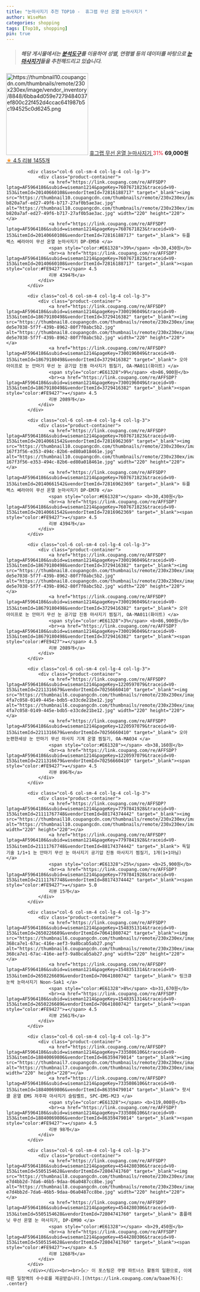 ```yaml
---
title: "눈마사지기 추천 TOP10 -  휴그랩 무선 온열 눈마사지기 "
author: WiseMan
categories: shopping
tags: [Top10, shopping]
pin: true
---
```


> ##### 해당 게시물에서는 [**분석도구**](https://itemscout.io/)를 이용하여 **성별**, **연령별** 등의 데이터를 바탕으로 [**눈마사지기**](https://link.coupang.com/a/baae76)들을 추천해드리고 있습니다.
<div class="container"><div class="row">
            <div class="col-6 col-sm-4 col-lg-4 col-lg-3">
                <div class="product-container">
                    <a href="https://link.coupang.com/re/AFFSDP?lptag=AF5964186&subid=wiseman1214&pageKey=6512121344&traceid=V0-153&itemId=14388318832&vendorItemId=86839579274" target="_blank"><img src="https://thumbnail10.coupangcdn.com/thumbnails/remote/230x230ex/image/vendor_inventory/8848/6bba4d059e7279484037ef800c22f452d4ccac641987b5c194525c0d6245.png" alt="https://thumbnail10.coupangcdn.com/thumbnails/remote/230x230ex/image/vendor_inventory/8848/6bba4d059e7279484037ef800c22f452d4ccac641987b5c194525c0d6245.png" width="220" height="220"></a>
                    <a href="https://link.coupang.com/re/AFFSDP?lptag=AF5964186&subid=wiseman1214&pageKey=6512121344&traceid=V0-153&itemId=14388318832&vendorItemId=86839579274" target="_blank"> 휴그랩 무선 온열 눈마사지기 </a>
                    <span style="color:#E61328">31%</span> <b>69,000원</b>
                    <br><a href="https://link.coupang.com/re/AFFSDP?lptag=AF5964186&subid=wiseman1214&pageKey=6512121344&traceid=V0-153&itemId=14388318832&vendorItemId=86839579274" target="_blank"><span style="color:#FE9427">★</span> 4.5
                    리뷰 1455개</a>
                </div>
            </div>
            
            <div class="col-6 col-sm-4 col-lg-4 col-lg-3">
                <div class="product-container">
                    <a href="https://link.coupang.com/re/AFFSDP?lptag=AF5964186&subid=wiseman1214&pageKey=7607671823&traceid=V0-153&itemId=20140660108&vendorItemId=72816188717" target="_blank"><img src="https://thumbnail10.coupangcdn.com/thumbnails/remote/230x230ex/image/retail/images/376516729107423-b820a7af-ed27-49f6-b717-27af0b5ae3ac.jpg" alt="https://thumbnail10.coupangcdn.com/thumbnails/remote/230x230ex/image/retail/images/376516729107423-b820a7af-ed27-49f6-b717-27af0b5ae3ac.jpg" width="220" height="220"></a>
                    <a href="https://link.coupang.com/re/AFFSDP?lptag=AF5964186&subid=wiseman1214&pageKey=7607671823&traceid=V0-153&itemId=20140660108&vendorItemId=72816188717" target="_blank"> 듀플렉스 쎄라아이 무선 온열 눈마사지기 DP-EM50 </a>
                    <span style="color:#E61328">39%</span> <b>30,430원</b>
                    <br><a href="https://link.coupang.com/re/AFFSDP?lptag=AF5964186&subid=wiseman1214&pageKey=7607671823&traceid=V0-153&itemId=20140660108&vendorItemId=72816188717" target="_blank"><span style="color:#FE9427">★</span> 4.5
                    리뷰 4394개</a>
                </div>
            </div>
            
            <div class="col-6 col-sm-4 col-lg-4 col-lg-3">
                <div class="product-container">
                    <a href="https://link.coupang.com/re/AFFSDP?lptag=AF5964186&subid=wiseman1214&pageKey=7300196049&traceid=V0-153&itemId=18679180498&vendorItemId=3729416382" target="_blank"><img src="https://thumbnail8.coupangcdn.com/thumbnails/remote/230x230ex/image/retail/images/1232258133613120-de5e7038-5f7f-439b-8962-80f7f0abc5b2.jpg" alt="https://thumbnail8.coupangcdn.com/thumbnails/remote/230x230ex/image/retail/images/1232258133613120-de5e7038-5f7f-439b-8962-80f7f0abc5b2.jpg" width="220" height="220"></a>
                    <a href="https://link.coupang.com/re/AFFSDP?lptag=AF5964186&subid=wiseman1214&pageKey=7300196049&traceid=V0-153&itemId=18679180498&vendorItemId=3729416382" target="_blank"> 오아 아이프로 눈 안마기 무선 눈 공기압 진동 마사지기 찜질기, OA-MA011(화이트) </a>
                    <span style="color:#E61328">9%</span> <b>86,900원</b>
                    <br><a href="https://link.coupang.com/re/AFFSDP?lptag=AF5964186&subid=wiseman1214&pageKey=7300196049&traceid=V0-153&itemId=18679180498&vendorItemId=3729416382" target="_blank"><span style="color:#FE9427">★</span> 4.5
                    리뷰 2089개</a>
                </div>
            </div>
            
            <div class="col-6 col-sm-4 col-lg-4 col-lg-3">
                <div class="product-container">
                    <a href="https://link.coupang.com/re/AFFSDP?lptag=AF5964186&subid=wiseman1214&pageKey=7607671823&traceid=V0-153&itemId=20140661542&vendorItemId=72816962369" target="_blank"><img src="https://thumbnail10.coupangcdn.com/thumbnails/remote/230x230ex/image/retail/images/9082854347669013-167f3f56-e353-494c-82b6-ed80a018461e.jpg" alt="https://thumbnail10.coupangcdn.com/thumbnails/remote/230x230ex/image/retail/images/9082854347669013-167f3f56-e353-494c-82b6-ed80a018461e.jpg" width="220" height="220"></a>
                    <a href="https://link.coupang.com/re/AFFSDP?lptag=AF5964186&subid=wiseman1214&pageKey=7607671823&traceid=V0-153&itemId=20140661542&vendorItemId=72816962369" target="_blank"> 듀플렉스 쎄라아이 무선 온열 눈마사지기 DP-EM70 </a>
                    <span style="color:#E61328"></span> <b>30,430원</b>
                    <br><a href="https://link.coupang.com/re/AFFSDP?lptag=AF5964186&subid=wiseman1214&pageKey=7607671823&traceid=V0-153&itemId=20140661542&vendorItemId=72816962369" target="_blank"><span style="color:#FE9427">★</span> 4.5
                    리뷰 4394개</a>
                </div>
            </div>
            
            <div class="col-6 col-sm-4 col-lg-4 col-lg-3">
                <div class="product-container">
                    <a href="https://link.coupang.com/re/AFFSDP?lptag=AF5964186&subid=wiseman1214&pageKey=7300196049&traceid=V0-153&itemId=18679180498&vendorItemId=3729416382" target="_blank"><img src="https://thumbnail8.coupangcdn.com/thumbnails/remote/230x230ex/image/retail/images/1232258133613120-de5e7038-5f7f-439b-8962-80f7f0abc5b2.jpg" alt="https://thumbnail8.coupangcdn.com/thumbnails/remote/230x230ex/image/retail/images/1232258133613120-de5e7038-5f7f-439b-8962-80f7f0abc5b2.jpg" width="220" height="220"></a>
                    <a href="https://link.coupang.com/re/AFFSDP?lptag=AF5964186&subid=wiseman1214&pageKey=7300196049&traceid=V0-153&itemId=18679180498&vendorItemId=3729416382" target="_blank"> 오아 아이프로 눈 안마기 무선 눈 공기압 진동 마사지기 찜질기, OA-MA011(화이트) </a>
                    <span style="color:#E61328">3%</span> <b>86,900원</b>
                    <br><a href="https://link.coupang.com/re/AFFSDP?lptag=AF5964186&subid=wiseman1214&pageKey=7300196049&traceid=V0-153&itemId=18679180498&vendorItemId=3729416382" target="_blank"><span style="color:#FE9427">★</span> 4.5
                    리뷰 2089개</a>
                </div>
            </div>
            
            <div class="col-6 col-sm-4 col-lg-4 col-lg-3">
                <div class="product-container">
                    <a href="https://link.coupang.com/re/AFFSDP?lptag=AF5964186&subid=wiseman1214&pageKey=1220597079&traceid=V0-153&itemId=2211316679&vendorItemId=70256660410" target="_blank"><img src="https://thumbnail6.coupangcdn.com/thumbnails/remote/230x230ex/image/retail/images/218944484829890-4fa7c058-0149-445e-bdb5-e33cde21be12.jpg" alt="https://thumbnail6.coupangcdn.com/thumbnails/remote/230x230ex/image/retail/images/218944484829890-4fa7c058-0149-445e-bdb5-e33cde21be12.jpg" width="220" height="220"></a>
                    <a href="https://link.coupang.com/re/AFFSDP?lptag=AF5964186&subid=wiseman1214&pageKey=1220597079&traceid=V0-153&itemId=2211316679&vendorItemId=70256660410" target="_blank"> 오아 눈편한세상 눈 안마기 무선 마사지 기계 온열 찜질기, OA-MA034 </a>
                    <span style="color:#E61328"></span> <b>38,160원</b>
                    <br><a href="https://link.coupang.com/re/AFFSDP?lptag=AF5964186&subid=wiseman1214&pageKey=1220597079&traceid=V0-153&itemId=2211316679&vendorItemId=70256660410" target="_blank"><span style="color:#FE9427">★</span> 4.5
                    리뷰 896개</a>
                </div>
            </div>
            
            <div class="col-6 col-sm-4 col-lg-4 col-lg-3">
                <div class="product-container">
                    <a href="https://link.coupang.com/re/AFFSDP?lptag=AF5964186&subid=wiseman1214&pageKey=7797841928&traceid=V0-153&itemId=21111767748&vendorItemId=88174374442" target="_blank"><img src="https://thumbnail10.coupangcdn.com/thumbnails/remote/230x230ex/image/vendor_inventory/3ce9/ea10c84b9e2ed639be1376de2907f279dc1bf804e4fbf9c5c5cfd23f4506.png" alt="https://thumbnail10.coupangcdn.com/thumbnails/remote/230x230ex/image/vendor_inventory/3ce9/ea10c84b9e2ed639be1376de2907f279dc1bf804e4fbf9c5c5cfd23f4506.png" width="220" height="220"></a>
                    <a href="https://link.coupang.com/re/AFFSDP?lptag=AF5964186&subid=wiseman1214&pageKey=7797841928&traceid=V0-153&itemId=21111767748&vendorItemId=88174374442" target="_blank"> 독일기술 1/1+1 눈 안마기 무선 눈 마사지기 공기압 진동 마사지기 찜질기, 1개(1+1아님) </a>
                    <span style="color:#E61328">25%</span> <b>25,900원</b>
                    <br><a href="https://link.coupang.com/re/AFFSDP?lptag=AF5964186&subid=wiseman1214&pageKey=7797841928&traceid=V0-153&itemId=21111767748&vendorItemId=88174374442" target="_blank"><span style="color:#FE9427">★</span> 5.0
                    리뷰 15개</a>
                </div>
            </div>
            
            <div class="col-6 col-sm-4 col-lg-4 col-lg-3">
                <div class="product-container">
                    <a href="https://link.coupang.com/re/AFFSDP?lptag=AF5964186&subid=wiseman1214&pageKey=1548351314&traceid=V0-153&itemId=2650226689&vendorItemId=70641080742" target="_blank"><img src="https://thumbnail6.coupangcdn.com/thumbnails/remote/230x230ex/image/retail/images/8418402879404702-368ca7e1-67ac-416e-aef3-9a8bcab5ab27.png" alt="https://thumbnail6.coupangcdn.com/thumbnails/remote/230x230ex/image/retail/images/8418402879404702-368ca7e1-67ac-416e-aef3-9a8bcab5ab27.png" width="220" height="220"></a>
                    <a href="https://link.coupang.com/re/AFFSDP?lptag=AF5964186&subid=wiseman1214&pageKey=1548351314&traceid=V0-153&itemId=2650226689&vendorItemId=70641080742" target="_blank"> 링크큐 눈싹 눈마사지기 Noon-Sak1 </a>
                    <span style="color:#E61328">8%</span> <b>31,670원</b>
                    <br><a href="https://link.coupang.com/re/AFFSDP?lptag=AF5964186&subid=wiseman1214&pageKey=1548351314&traceid=V0-153&itemId=2650226689&vendorItemId=70641080742" target="_blank"><span style="color:#FE9427">★</span> 4.5
                    리뷰 2561개</a>
                </div>
            </div>
            
            <div class="col-6 col-sm-4 col-lg-4 col-lg-3">
                <div class="product-container">
                    <a href="https://link.coupang.com/re/AFFSDP?lptag=AF5964186&subid=wiseman1214&pageKey=7335086106&traceid=V0-153&itemId=18840069806&vendorItemId=86359479014" target="_blank"><img src="https://thumbnail7.coupangcdn.com/thumbnails/remote/230x230ex/image/vendor_inventory/7b83/1c69c06c9b3acb7b5fa087851fa1c2a61b748f8470d4926653077967fb68.jpg" alt="https://thumbnail7.coupangcdn.com/thumbnails/remote/230x230ex/image/vendor_inventory/7b83/1c69c06c9b3acb7b5fa087851fa1c2a61b748f8470d4926653077967fb68.jpg" width="220" height="220"></a>
                    <a href="https://link.coupang.com/re/AFFSDP?lptag=AF5964186&subid=wiseman1214&pageKey=7335086106&traceid=V0-153&itemId=18840069806&vendorItemId=86359479014" target="_blank"> 핫서클 온열 EMS 저주파 마사지기 슬림벨트, SPC-EMS-M23 </a>
                    <span style="color:#E61328"></span> <b>119,000원</b>
                    <br><a href="https://link.coupang.com/re/AFFSDP?lptag=AF5964186&subid=wiseman1214&pageKey=7335086106&traceid=V0-153&itemId=18840069806&vendorItemId=86359479014" target="_blank"><span style="color:#FE9427">★</span> 4.5
                    리뷰 98개</a>
                </div>
            </div>
            
            <div class="col-6 col-sm-4 col-lg-4 col-lg-3">
                <div class="product-container">
                    <a href="https://link.coupang.com/re/AFFSDP?lptag=AF5964186&subid=wiseman1214&pageKey=4544280306&traceid=V0-153&itemId=5505154628&vendorItemId=72804741760" target="_blank"><img src="https://thumbnail8.coupangcdn.com/thumbnails/remote/230x230ex/image/retail/images/12950545030295-e7d4bb2d-7da6-46b5-9daa-06a0487cc8be.jpg" alt="https://thumbnail8.coupangcdn.com/thumbnails/remote/230x230ex/image/retail/images/12950545030295-e7d4bb2d-7da6-46b5-9daa-06a0487cc8be.jpg" width="220" height="220"></a>
                    <a href="https://link.coupang.com/re/AFFSDP?lptag=AF5964186&subid=wiseman1214&pageKey=4544280306&traceid=V0-153&itemId=5505154628&vendorItemId=72804741760" target="_blank"> 홈플래닛 무선 온열 눈 마사지기, DP-EM90 </a>
                    <span style="color:#E61328"></span> <b>29,450원</b>
                    <br><a href="https://link.coupang.com/re/AFFSDP?lptag=AF5964186&subid=wiseman1214&pageKey=4544280306&traceid=V0-153&itemId=5505154628&vendorItemId=72804741760" target="_blank"><span style="color:#FE9427">★</span> 4.5
                    리뷰 1268개</a>
                </div>
            </div>
            </div></div><br><br>[👉 이 포스팅은 쿠팡 파트너스 활동의 일환으로, 이에 따른 일정액의 수수료를 제공받습니다.](https://link.coupang.com/a/baae76){: .center}